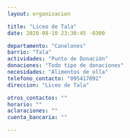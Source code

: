 ```yaml
---
layout: organizacion

title: "Liceo de Tala"
date: 2020-08-10 23:30:45 -0300

departamento: "Canelones"
barrio: "Tala"
actividades: "Punto de Donación"
donaciones: "Todo tipo de donaciones"
necesidades: "Alimentos de olla"
telefono_contacto: "095417092"
direccion: "Liceo de Tala"

otros_contactos: ""
horario: ""
aclaraciones: ""
cuenta_bancaria: ""

---
```

